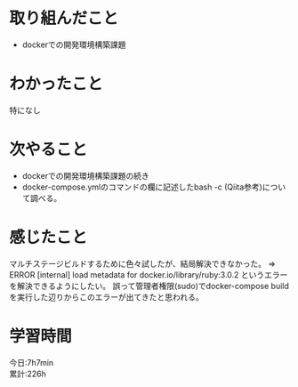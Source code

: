 # 取り組んだこと       
- dockerでの開発環境構築課題
# わかったこと
特になし
# 次やること
- dockerでの開発環境構築課題の続き
- docker-compose.ymlのコマンドの欄に記述したbash -c (Qiita参考)について調べる。
# 感じたこと
マルチステージビルドするために色々試したが、結局解決できなかった。
=> ERROR [internal] load metadata for docker.io/library/ruby:3.0.2 というエラーを解決できるようにしたい。
誤って管理者権限(sudo)でdocker-compose buildを実行した辺りからこのエラーが出てきたと思われる。
# 学習時間  
今日:7h7min  
累計:226h
